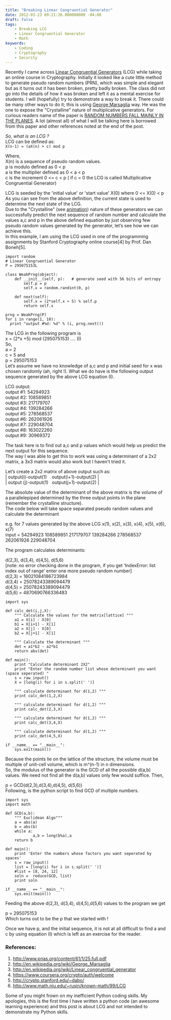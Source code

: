 ```yaml
---
title: "Breaking Linear Congruential Generator"
date: 2012-03-23 09:21:26.000000000 -04:00
draft: false
tags:
    - Breaking LCG
    - Linear Congruential Generator
    - Math
keywords:
    - Coding
    - Cryptography
    - Security
---
```

Recently I came across [Linear Congruential Generators](http://en.wikipedia.org/wiki/Linear_congruential_generator) (LCG) while taking an online course in Cryptography. Initially it looked like a cute little method to generate pseudo random numbers (PRN), which was simple and elegant but as it turns out it has been broken, pretty badly broken. The class did not go into the details of how it was broken and left it as a mental exercise for students. I will (hopefully) try to demonstrate a way to break it. There could be many other ways to do it; this is using [George Marsaglia](http://en.wikipedia.org/wiki/George_Marsaglia) way. He was the one to expose the "Crystalline" nature of multiplicative generators. For curious readers name of the paper is [RANDOM NUMBERS FALL MAINLY IN THE PLANES](http://www.pnas.org/content/61/1/25.full.pdf). A lot (almost all) of what I will be talking here is borrowed from this paper and other references noted at the end of the post.

_So, what is an LCG ?_   
LCG can be defined as:   
`X(n-1) = (aX(n) + c) mod p`

Where,  
X(n) is a sequence of pseudo random values.   
p is modulo defined as 0 < p     
a is the multiplier defined as 0 < a < p    
c is the increment 0 <= c < p ( if c = 0 the LCG is called Multiplicative Congruential Generator)    

LCG is seeded by the 'initial value' or 'start value' X(0) where 0 <= X(0) < p    
As you can see from the above definition, the current state is used to determine the next state of the LCG.    
Due to the "Crystalline" (see [animation](http://www.cs.pitt.edu/~kirk/cs1501/animations/Random.html)) nature of these generators we can successfully predict the next sequence of random number and calculate the values a,c and p in the above defined equation by just observing few pseudo random values generated by the generator, let’s see how we can achieve this.   
In this example, I am using the LCG used in one of the programming assignments by Stanford Cryptography online course[4] by Prof. Dan Boneh[5].

```
import random
# Linear Congruential Generator
P = 295075153L

class WeakPrng(object):
    def __init__(self, p):   # generate seed with 56 bits of entropy
        self.p = p
        self.x = random.randint(0, p)

    def next(self):
        self.x = (2*self.x + 5) % self.p
        return self.x  

prng = WeakPrng(P)
for i in range(1, 10):
  print "output #%d: %d" % (i, prng.next())
```

The LCG in the following program is   
x = (2*x +5) mod (295075153) .... (I)   
So,   
a = 2   
c = 5 and   
p = 295075153   
Let’s assume we have no knowledge of a,c and p and initial seed for x was chosen randomly (ah, right !). What we do have is the following output sequence generated by the above LCG equation (I).    

LCG output:    
output #1: 54294923    
output #2: 108589851     
output #3: 217179707     
output #4: 139284266    
output #5: 278568537     
output #6: 262061926     
output #7: 229048704     
output #8: 163022260     
output #9: 30969372     

The task here is to find out a,c and p values which would help us predict the next output for this sequence.   
The way I was able to get this to work was using a determinant of a 2x2 matrix, a 3x3 matrix would also work but I haven't tried it.   

Let’s create a 2x2 matrix of above output such as:    
| output(i)-output(1)    output(i+1)-output(2) |    
| output (j)-output(1)   output(j+1)-output(2) |    

The absolute value of the determinant of the above matrix is the volume of a parallelepiped determined by the three output points in the plane (remember the crystalline structure).    
The code below will take space separated pseudo random values and calculate the determinant   
 
e.g. for 7 values generated by the above LCG x(1), x(2), x(3), x(4), x(5), x(6), x(7)    
input = 54294923   108589851   217179707   139284266   278568537   262061926   229048704    

The program calculates determinants:  

d(2,3), d(3,4), d(4,5), d(5,6)    
[note: no error checking done in the program, if you get ‘IndexError: list index out of range’ enter one more pseudo random number]     
d(2,3) = 16021084186723984    
d(3,4) = 25078243389094479    
d(4,5) = 25078243389094479    
d(5,6) = 4870690766336483    

```
import sys

def calc_det(i,j,X):
	""" Calculate the values for the matrix[lattice] """
	a1 = X[i] - X[0]
	b1 = X[i+1] - X[1]
	a2 = X[j] - X[0]
	b2 = X[j+1] - X[1]

	""" Calculate the determinant """
	det = a1*b2 - a2*b1
	return abs(det)

def main():
	print "Calculate determinant 2X2"
	print "Enter the random number list whose determinant you want (space seperated) "
	s = raw_input()
	X = [long(i) for i in s.split(' ')]

	""" calculate determinant for d(1,2) """
	print calc_det(1,2,X)

	""" calculate determinant for d(1,2) """
	print calc_det(2,3,X)

	""" calculate determinant for d(1,2) """
	print calc_det(3,4,X)

	""" calculate determinant for d(1,2) """
	print calc_det(4,5,X)

if __name__ == "__main__":
	sys.exit(main())
```

Because the points lie on the lattice of the structure, the volume must be multiple of unit-cell volume, which is
m^(n-1) in n dimensions.    
So, the modulus of the generator is the GCD of all the possible d(a,b) values. We need not find all the d(a,b) values only few would suffice.
Then,  


p = GCD(d(2,3),d(3,4),d(4,5), d(5,6))     
Following, is the python script to find GCD of multiple numbers.    

```
import sys
import math

def GCD(a,b):
	""" Euclidean Algo"""
	a = abs(a)
	b = abs(b)
	while a:
			a,b = long(b%a),a
	return b

def main():
	print 'Enter the numbers whose factors you want seperated by spaces'
	s = raw_input()
	list = [long(i) for i in s.split(' ')]
	#list = [8, 24, 12]
	soln =  reduce(GCD, list)
	print soln

if __name__ == "__main__":
	sys.exit(main())
```

Feeding the above d(2,3), d(3,4), d(4,5),d(5,6) values to the program we get   

p = 295075153    
Which turns out to be the p that we started with !     

Once we have p, and the initial sequence, it is not at all difficult to find a and c by using equation (I) which is left as an exercise for the reader.      

### References:
1. http://www.pnas.org/content/61/1/25.full.pdf
2. http://en.wikipedia.org/wiki/George_Marsaglia
3. http://en.wikipedia.org/wiki/Linear_congruential_generator
4. https://www.coursera.org/crypto/auth/welcome
5. http://crypto.stanford.edu/~dabo/
6. http://www.math.niu.edu/~rusin/known-math/99/LCG

Some of you might frown on my inefficient Python coding skills. My apologies, this is the first time I have written a python code (an awesome learning experience) and this post is about LCG and not intended to demonstrate my Python skills.

